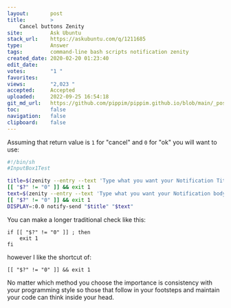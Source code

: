 ```yaml
---
layout:       post
title:        >
    Cancel buttons Zenity
site:         Ask Ubuntu
stack_url:    https://askubuntu.com/q/1211685
type:         Answer
tags:         command-line bash scripts notification zenity
created_date: 2020-02-20 01:23:40
edit_date:    
votes:        "1 "
favorites:    
views:        "2,023 "
accepted:     Accepted
uploaded:     2022-09-25 16:54:18
git_md_url:   https://github.com/pippim/pippim.github.io/blob/main/_posts/2020/2020-02-20-Cancel-buttons-Zenity.md
toc:          false
navigation:   false
clipboard:    false
---
```


Assuming that return value is `1` for "cancel" and `0` for "ok" you will want to use:

``` sh
#!/bin/sh
#InputBox1Test

title=$(zenity --entry --text 'Type what you want your Notification Title to Say!' --title 'Notification')
[[ "$?" != "0" ]] && exit 1
text=$(zenity --entry --text 'Type what you want your Notification body to Say!' --title 'Notification')
[[ "$?" != "0" ]] && exit 1
DISPLAY=:0.0 notify-send "$title" "$text"
```

You can make a longer traditional check like this:

``` 
if [[ "$?" != "0" ]] ; then
    exit 1
fi
```

however I like the shortcut of:

``` 
[[ "$?" != "0" ]] && exit 1
```

No matter which method you choose the importance is consistency with your programming style so those that follow in your footsteps and maintain your code can think inside your head.
